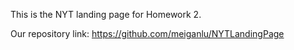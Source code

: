 This is the NYT landing page for Homework 2.

Our repository link: https://github.com/meiganlu/NYTLandingPage